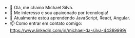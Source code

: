 - 👋 Olá, me chamo Michael Silva.
- 👀 Me interesso e sou apaixonado por tecnologia! 
- 🌱 Atualmente estou aprendendo JavaScript, React, Angular.
- 📫 Como entrar em contato comigo: https://www.linkedin.com/in/michael-da-silva-44389999/

<!---
Michael-Silvaa/Michael-Silvaa is a ✨ special ✨ repository because its `README.md` (this file) appears on your GitHub profile.
You can click the Preview link to take a look at your changes.
--->
